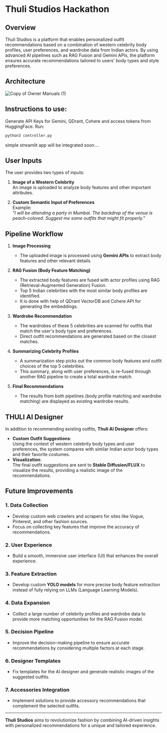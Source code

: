 # Thuli Studios Hackathon

## Overview

Thuli Studios is a platform that enables personalized outfit recommendations based on a combination of western celebrity body profiles, user preferences, and wardrobe data from Indian actors. By using advanced AI pipelines such as RAG Fusion and Gemini APIs, the platform ensures accurate recommendations tailored to users' body types and style preferences.
## Architecture
![Copy of Owner Manuals (1)](https://github.com/user-attachments/assets/6b5dd097-d3d9-4728-9922-070e831e6f51)

## Instructions to use:
Generate API Keys for Gemini, QDrant, Cohere and access tokens from HuggingFace. Run:
  ```bash
  python3 controller.py
```
simple streamlit app will be integrated soon....

## User Inputs

The user provides two types of inputs:
1. **Image of a Western Celebrity**  
   An image is uploaded to analyze body features and other important attributes.
   
2. **Custom Semantic Input of Preferences**  
   Example:  
   *"I will be attending a party in Mumbai. The backdrop of the venue is peach-colored. Suggest me some outfits that might fit properly."*

## Pipeline Workflow

1. **Image Processing**  
   - The uploaded image is processed using **Gemini APIs** to extract body features and other relevant details.

2. **RAG Fusion (Body Feature Matching)**  
   - The extracted body features are fused with actor profiles using RAG (Retrieval-Augmented Generation) Fusion.
   - Top 5 Indian celebrities with the most similar body profiles are identified.
   - It is done with help of QDrant VectorDB and Cohere API for generating the embeddings.

3. **Wardrobe Recommendation**  
   - The wardrobes of these 5 celebrities are scanned for outfits that match the user's body type and preferences.
   - Direct outfit recommendations are generated based on the closest matches.

4. **Summarizing Celebrity Profiles**  
   - A summarization step picks out the common body features and outfit choices of the top 5 celebrities.
   - This summary, along with user preferences, is re-fused through another RAG pipeline to create a total wardrobe match.

5. **Final Recommendations**  
   - The results from both pipelines (body profile matching and wardrobe matching) are displayed as existing wardrobe results.

## THULI AI Designer

In addition to recommending existing outfits, **Thuli AI Designer** offers:
- **Custom Outfit Suggestions**:  
  Using the context of western celebrity body types and user preferences, the system compares with similar Indian actor body types and their favorite costumes.
- **Visualization**:  
  The final outfit suggestions are sent to **Stable Diffusion/FLUX** to visualize the results, providing a realistic image of the recommendations.

## Future Improvements

### 1. Data Collection
- Develop custom web crawlers and scrapers for sites like Vogue, Pinterest, and other fashion sources.
- Focus on collecting key features that improve the accuracy of recommendations.

### 2. User Experience
- Build a smooth, immersive user interface (UI) that enhances the overall experience.

### 3. Feature Extraction
- Develop custom **YOLO models** for more precise body feature extraction instead of fully relying on LLMs (Language Learning Models).

### 4. Data Expansion
- Collect a large number of celebrity profiles and wardrobe data to provide more matching opportunities for the RAG Fusion model.

### 5. Decision Pipeline
- Improve the decision-making pipeline to ensure accurate recommendations by considering multiple factors at each stage.

### 6. Designer Templates
- Fix templates for the AI designer and generate realistic images of the suggested outfits.

### 7. Accessories Integration
- Implement solutions to provide accessory recommendations that complement the selected outfits.

---

**Thuli Studios** aims to revolutionize fashion by combining AI-driven insights with personalized recommendations for a unique and tailored experience.
